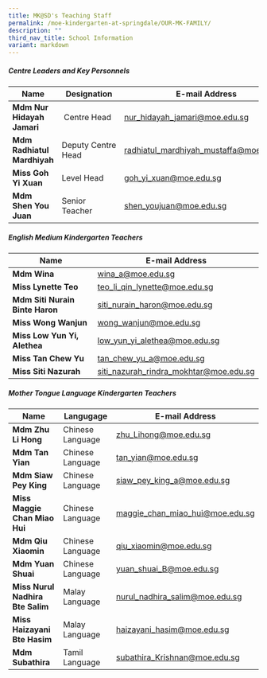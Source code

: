 ```yaml
---
title: MK@SD's Teaching Staff
permalink: /moe-kindergarten-at-springdale/OUR-MK-FAMILY/
description: ""
third_nav_title: School Information
variant: markdown
---
```

##### Centre Leaders and Key Personnels



| Name | Designation | E-mail Address |
| -------- | -------- | -------- |
| **Mdm Nur Hidayah Jamari**     |  Centre Head     | [nur\_hidayah\_jamari@moe.edu.sg](mailto:Nur_hidayah_jamari@moe.edu.sg)     |
| **Mdm Radhiatul Mardhiyah**     | Deputy Centre Head     | [radhiatul_mardhiyah_mustaffa@moe.edu.sg](mailto:radhiatul_mardhiyah_mustaffa@moe.edu.sg)     |
| **Miss Goh Yi Xuan** |Level Head | [goh_yi_xuan@moe.edu.sg](mailto:goh_yi_xuan@moe.edu.sg)  |
| **Mdm Shen You Juan**  | Senior Teacher | [shen_youjuan@moe.edu.sg](mailto:shen_youjuan@moe.edu.sg)|


##### English Medium Kindergarten Teachers


| Name  | E-mail Address |
| -------- | -------- | 
|**Mdm Wina**|[wina_a@moe.edu.sg](mailto:Wina_a@moe.edu.sg)
|**Miss Lynette Teo**|[teo_li_qin_lynette@moe.edu.sg](mailto:Teo_li_qin_lynette@moe.edu.sg)
|**Mdm Siti Nurain Binte Haron** |[siti_nurain_haron@moe.edu.sg](mailto:Siti_nurain_haron@moe.edu.sg)
|**Miss Wong Wanjun**|[wong_wanjun@moe.edu.sg](mailto:Wong_wanjun@moe.edu.sg)
|**Miss Low Yun Yi, Alethea**|[low_yun_yi_alethea@moe.edu.sg](mailto:low_yun_yi_alethea@moe.edu.sg)
|**Miss Tan Chew Yu**|[tan_chew_yu_a@moe.edu.sg](mailto:Wong_wanjun@moe.edu.sg)
|**Miss Siti Nazurah**|[siti_nazurah_rindra_mokhtar@moe.edu.sg](mailto:siti_nazurah_rindra_mokhtar@moe.edu.sg)

##### Mother Tongue Language  Kindergarten Teachers


| Name  | Langugage| E-mail Address |
| -------- | -------- | --- |
|**Mdm Zhu Li Hong**|Chinese Language|[zhu_Lihong@moe.edu.sg](mailto:Zhu_Lihong@moe.edu.sg)
|**Mdm Tan Yian**|Chinese Language|[tan_yian@moe.edu.sg  ](mailto:Tan_yian@moe.edu.sg)
|**Mdm Siaw Pey King**|Chinese Language|[siaw_pey_king_a@moe.edu.sg](mailto:Siaw_pey_king_a@moe.edu.sg)
|**Miss Maggie Chan Miao Hui**|Chinese Language|[maggie_chan_miao_hui@moe.edu.sg](mailto:Maggie_chan_miao_hui@moe.edu.sg)
|**Mdm Qiu Xiaomin**|Chinese Language|[qiu_xiaomin@moe.edu.sg](mailto:qiu_xiaomin@moe.edu.sg)
|**Mdm Yuan Shuai**|Chinese Language|[yuan_shuai_B@moe.edu.sg](mailto:qiu_xiaomin@moe.edu.sg)
|**Miss Nurul Nadhira Bte Salim**|Malay Language|[nurul_nadhira_salim@moe.edu.sg](mailto:nurul_nadhira_salim@moe.edu.sg)
|**Miss Haizayani Bte Hasim**|Malay Language| [haizayani_hasim@moe.edu.sg](mailto:haizayani_hasim@moe.edu.sg)
|**Mdm Subathira**|Tamil Language|[subathira_Krishnan@moe.edu.sg](mailto:subathira_Krishnan@moe.edu.sg)
